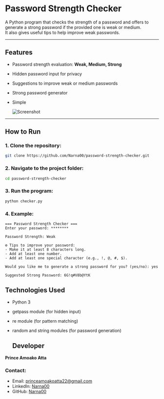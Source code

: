 # Password Strength Checker

A Python program that checks the strength of a password and offers to generate a strong password if the provided one is weak or medium.  
It also gives useful tips to help improve weak passwords.

---

## Features
- Password strength evaluation: **Weak, Medium, Strong**
- Hidden password input for privacy
- Suggestions to improve weak or medium passwords
- Strong password generator
- Simple

  ![Screenshot](https://github.com/user-attachments/assets/3ba509c3-dcd0-4480-9bd7-52786d304744)


---

## How to Run

### 1. Clone the repository:

```bash
git clone https://github.com/Narna00/password-strength-checker.git
```

### 2. Navigate to the project folder:
```bash
cd password-strength-checker
```

### 3. Run the program:
```bash
python checker.py
```

### 4. Example:
```text
=== Password Strength Checker ===
Enter your password: ********

Password Strength: Weak

⚙️ Tips to improve your password:
- Make it at least 8 characters long.
- Add at least one number.
- Add at least one special character (e.g., !, @, #, $).

Would you like me to generate a strong password for you? (yes/no): yes

Suggested Strong Password: 6G!q#V8b@YtK
```

## Technologies Used
- Python 3
- getpass module (for hidden input)
- re module (for pattern matching)
- random and string modules (for password generation)

  ## Developer
**Prince Amoako Atta**

### Contact:
- Email: princeamoakoatta22@gmail.com  
- LinkedIn: [Narna00](https://linkedin.com/in/narna00)  
- GitHub: [Narna00](https://github.com/Narna00)
